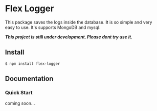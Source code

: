 # Flex Logger
This package saves the logs inside the database. It is so simple and very easy to use. It's supports MongoDB and mysql.

***This project is still under development. Please dont try use it.***

## Install

```
$ npm install flex-logger
```

## Documentation

### Quick Start

coming soon...
